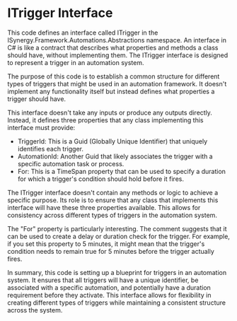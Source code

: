 # ITrigger Interface

This code defines an interface called ITrigger in the ISynergy.Framework.Automations.Abstractions namespace. An interface in C# is like a contract that describes what properties and methods a class should have, without implementing them. The ITrigger interface is designed to represent a trigger in an automation system.

The purpose of this code is to establish a common structure for different types of triggers that might be used in an automation framework. It doesn't implement any functionality itself but instead defines what properties a trigger should have.

This interface doesn't take any inputs or produce any outputs directly. Instead, it defines three properties that any class implementing this interface must provide:

- TriggerId: This is a Guid (Globally Unique Identifier) that uniquely identifies each trigger.
- AutomationId: Another Guid that likely associates the trigger with a specific automation task or process.
- For: This is a TimeSpan property that can be used to specify a duration for which a trigger's condition should hold before it fires.

The ITrigger interface doesn't contain any methods or logic to achieve a specific purpose. Its role is to ensure that any class that implements this interface will have these three properties available. This allows for consistency across different types of triggers in the automation system.

The "For" property is particularly interesting. The comment suggests that it can be used to create a delay or duration check for the trigger. For example, if you set this property to 5 minutes, it might mean that the trigger's condition needs to remain true for 5 minutes before the trigger actually fires.

In summary, this code is setting up a blueprint for triggers in an automation system. It ensures that all triggers will have a unique identifier, be associated with a specific automation, and potentially have a duration requirement before they activate. This interface allows for flexibility in creating different types of triggers while maintaining a consistent structure across the system.